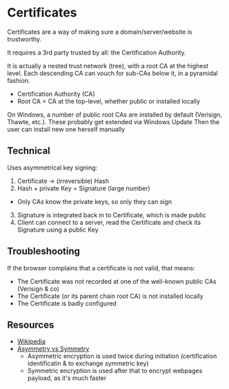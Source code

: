 # Certificates

Certificates are a way of making sure a domain/server/website is trustworthy.

It requires a 3rd party trusted by all: the Certification Authority.

It is actually a nested trust network (tree), with a root CA at the highest level.
Each descending CA can vouch for sub-CAs below it, in a pyramidal fashion.

* Certification Authority (CA)
* Root CA = CA at the top-level, whether public or installed locally

On Windows, a number of public root CAs are installed by default (Verisign, Thawte, etc.).
These probably get extended via Windows Update
Then the user can install new one herself manually

## Technical

Uses asymmetrical key signing:

1. Certificate -> (irreversible) Hash
2. Hash + private Key = Signature (large number)
  * Only CAs know the private keys, so only they can sign
3. Signature is integrated back in to Certificate, which is made public
4. Client can connect to a server, read the Certificate and check its Signature using a public Key

## Troubleshooting

If the browser complains that a certificate is not valid, that means:

* The Certificate was not recorded at one of the well-known public CAs (Verisign & co)
* The Certificate (or its parent chain root CA) is not installed locally
* The Certificate is badly configured

## Resources

* [Wikipedia](https://en.wikipedia.org/wiki/Public_key_certificate)
* [Asymmetry vs Symmetry](https://stackoverflow.com/a/37791162)
  * Asymmetric encryption is used twice during initiation (certification identificatin & to exchange symmetric key)
  * Symmetric encryption is used after that to encrypt webpages payload, as it's much faster
